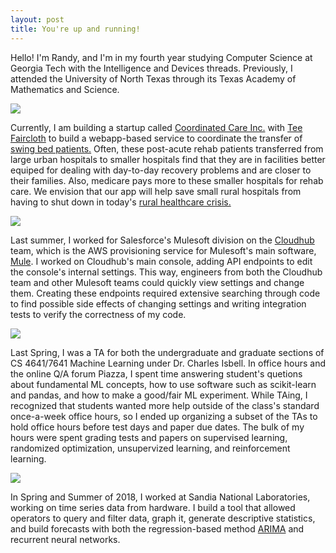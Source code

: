 ```yaml
---
layout: post
title: You're up and running!
---
```

Hello! I'm Randy, and I'm in my fourth year studying Computer Science at Georgia Tech with the Intelligence and Devices threads. 
Previously, I attended the University of North Texas through its Texas Academy of Mathematics and Science.

![](https://rmichnovicz.github.io/images/cci.png)

Currently, I am building a startup called [Coordinated Care Inc.](https://www.coordinatedcareinc.com) with 
[Tee Faircloth](https://www.linkedin.com/in/tee-faircloth-31b60653/) 
to build a webapp-based service to coordinate the transfer of 
[swing bed patients.](https://www.cms.gov/Medicare/Medicare-Fee-for-Service-Payment/SNFPPS/SwingBed.html)
Often, these post-acute rehab patients transferred from large urban hospitals to smaller hospitals
find that they are in facilities better equiped for dealing with day-to-day recovery problems and are closer to their families. 
Also, medicare pays more to these smaller hospitals for rehab care. We envision that our app will help save small rural hospitals from having to shut down in today's 
[rural healthcare crisis.](https://www.realclearhealth.com/articles/2018/03/15/rural_americas_health_care_crisis.html)

![](https://rmichnovicz.github.io/images/salesforce_small.png)

Last summer, I worked for Salesforce's Mulesoft division on the 
[Cloudhub](https://www.mulesoft.com/platform/saas/cloudhub-ipaas-cloud-based-integration) 
team, which is the AWS provisioning service for Mulesoft's main software, [Mule](https://github.com/mulesoft/mule). 
I worked on Cloudhub's main console, adding API endpoints to edit the console's internal settings. This way, engineers 
from both the Cloudhub team and other Mulesoft teams could quickly view settings and change them. Creating these endpoints required 
extensive searching through code to find possible side effects of changing settings and writing integration tests to verify 
the correctness of my code.

![](https://rmichnovicz.github.io/images/mlgt.png)

Last Spring, I was a TA for both the undergraduate and graduate sections of CS 4641/7641 Machine Learning under Dr. Charles 
Isbell. In office hours and the online Q/A forum Piazza, I spent time answering student's quetions about fundamental ML concepts, 
how to use software such as scikit-learn and pandas, and how to make a good/fair ML experiment. 
While TAing, I recognized that students wanted more help outside 
of the class's standard once-a-week office hours, so I ended up organizing a subset of the TAs to hold office hours before 
test days and paper due dates. The bulk of my hours were spent grading tests and papers on supervised learning, 
randomized optimization, unsupervized learning, and reinforcement learning. 

![](https://rmichnovicz.github.io/images/snl.png)

In Spring and Summer of 2018, I worked at Sandia National Laboratories, working on time series data from hardware.
I build a tool that allowed operators to query and filter data, graph it, generate descriptive statistics, and 
build forecasts with both the regression-based method 
[ARIMA](https://en.wikipedia.org/wiki/Autoregressive_integrated_moving_average) and recurrent neural networks.

